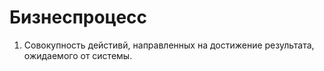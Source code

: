 # Бизнеспроцесс

1. Совокупность дейстивй, направленных на достижение результата, ожидаемого от системы.
